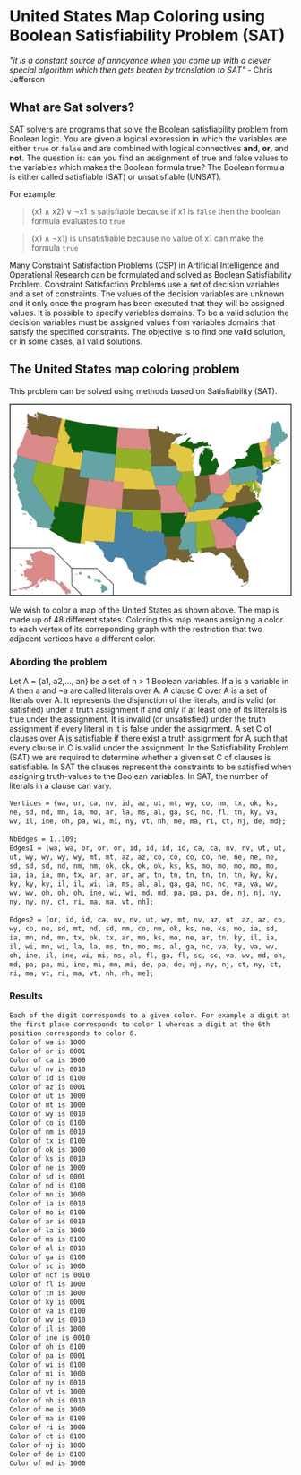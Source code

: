 # United States Map Coloring using Boolean Satisfiability Problem (SAT)

*"it is a constant source of annoyance when you come up with a clever special algorithm which then gets beaten by translation to SAT"* - Chris Jefferson 


## What are Sat solvers? 
SAT solvers are programs that solve the Boolean satisfiability problem from Boolean logic. You are given a logical expression in which the variables are either `true` or `false` and are combined with logical connectives **and**, **or**, and **not**. The question is: can you find an assignment of true and false values to the variables which makes the Boolean formula true?
The Boolean formula is either called satisfiable (SAT) or unsatisfiable (UNSAT).

For example: 
> (x1 ∧ x2) ∨ ¬x1 is satisfiable because if x1 is `false` then the boolean formula evaluates to `true`

> (x1 ∧ ¬x1) is unsatisfiable because no value of x1 can make the formula `true`

Many Constraint Satisfaction Problems (CSP) in Artificial Intelligence and Operational Research can be formulated and solved as Boolean Satisfiability Problem.
Constraint Satisfaction Problems use a set of decision variables and a set of constraints. The values of the decision variables are unknown and it only once the program has been executed that they will be assigned values. It is possible to specify variables domains. To be a valid solution the decision variables must be assigned values from variables domains that satisfy the specified constraints. The objective is to find one valid solution, or in some cases, all valid solutions. 


## The United States map coloring problem 
This problem can be solved using methods based on Satisfiability (SAT). 

![united_states_colored_map](united_states_colored_map.png)

We wish to color a map of the United States as shown above. The map is made up of 48 different states. Coloring this map means assigning a color to each vertex of its correponding graph with the restriction that two adjacent vertices have a different color.

### Abording the problem
Let A = {a1, a2,..., an} be a set of n > 1 Boolean variables. 
If a is a variable in A then a and ¬a are called literals over A. 
A clause C over A is a set of literals over A. It represents the disjunction of the literals, and is valid (or satisfied) under a truth assignment if and only if at least one of its literals is true under the assignment. It is invalid (or unsatisfied) under the truth assignment if every literal in it is false under the assignment. 
A set C of clauses over A is satisfiable if there exist a truth assignment for A such that every clause in C is valid under the assignment. In the Satisfiability Problem (SAT) we are required to determine whether a given set C of clauses is satisfiable. In SAT the clauses represent the constraints to be satisfied when assigning truth-values to the Boolean variables. In SAT, the number of literals in a clause can vary.

```
Vertices = {wa, or, ca, nv, id, az, ut, mt, wy, co, nm, tx, ok, ks, ne, sd, nd, mn, ia, mo, ar, la, ms, al, ga, sc, nc, fl, tn, ky, va, wv, il, ine, oh, pa, wi, mi, ny, vt, nh, me, ma, ri, ct, nj, de, md};

NbEdges = 1..109;
Edges1 = [wa, wa, or, or, or, id, id, id, id, ca, ca, nv, nv, ut, ut, ut, wy, wy, wy, wy, mt, mt, az, az, co, co, co, co, ne, ne, ne, ne, sd, sd, sd, nd, nm, nm, ok, ok, ok, ok, ks, ks, mo, mo, mo, mo, mo, ia, ia, ia, mn, tx, ar, ar, ar, ar, tn, tn, tn, tn, tn, tn, ky, ky, ky, ky, ky, il, il, wi, la, ms, al, al, ga, ga, nc, nc, va, va, wv, wv, wv, oh, oh, oh, ine, wi, wi, md, md, pa, pa, pa, de, nj, nj, ny, ny, ny, ny, ct, ri, ma, ma, vt, nh];

Edges2 = [or, id, id, ca, nv, nv, ut, wy, mt, nv, az, ut, az, az, co, wy, co, ne, sd, mt, nd, sd, nm, co, nm, ok, ks, ne, ks, mo, ia, sd, ia, mn, nd, mn, tx, ok, tx, ar, mo, ks, mo, ne, ar, tn, ky, il, ia, il, wi, mn, wi, la, la, ms, tn, mo, ms, al, ga, nc, va, ky, va, wv, oh, ine, il, ine, wi, mi, ms, al, fl, ga, fl, sc, sc, va, wv, md, oh, md, pa, pa, mi, ine, mi, mn, mi, de, pa, de, nj, ny, nj, ct, ny, ct, ri, ma, vt, ri, ma, vt, nh, nh, me];
```

### Results
```
Each of the digit corresponds to a given color. For example a digit at the first place corresponds to color 1 whereas a digit at the 6th position corresponds to color 6.
Color of wa is 1000
Color of or is 0001
Color of ca is 1000
Color of nv is 0010
Color of id is 0100
Color of az is 0001
Color of ut is 1000
Color of mt is 1000
Color of wy is 0010
Color of co is 0100
Color of nm is 0010
Color of tx is 0100
Color of ok is 1000
Color of ks is 0010
Color of ne is 1000
Color of sd is 0001
Color of nd is 0100
Color of mn is 1000
Color of ia is 0010
Color of mo is 0100
Color of ar is 0010
Color of la is 1000
Color of ms is 0100
Color of al is 0010
Color of ga is 0100
Color of sc is 1000
Color of ncf is 0010
Color of fl is 1000
Color of tn is 1000
Color of ky is 0001
Color of va is 0100
Color of wv is 0010
Color of il is 1000
Color of ine is 0010
Color of oh is 0100
Color of pa is 0001
Color of wi is 0100
Color of mi is 1000
Color of ny is 0010
Color of vt is 1000
Color of nh is 0010
Color of me is 1000
Color of ma is 0100
Color of ri is 1000
Color of ct is 0100
Color of nj is 1000
Color of de is 0100
Color of md is 1000
```


